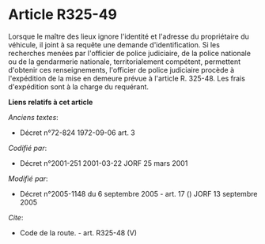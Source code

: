 # Article R325-49

Lorsque le maître des lieux ignore l'identité et l'adresse du propriétaire du véhicule, il joint à sa requête une demande
d'identification. Si les recherches menées par l'officier de police judiciaire, de la police nationale ou de la gendarmerie
nationale, territorialement compétent, permettent d'obtenir ces renseignements, l'officier de police judiciaire procède à
l'expédition de la mise en demeure prévue à l'article R. 325-48. Les frais d'expédition sont à la charge du requérant.

**Liens relatifs à cet article**

_Anciens textes_:

  - Décret n°72-824 1972-09-06 art. 3

_Codifié par_:

  - Décret n°2001-251 2001-03-22 JORF 25 mars 2001

_Modifié par_:

  - Décret n°2005-1148 du 6 septembre 2005 - art. 17 () JORF 13 septembre 2005

_Cite_:

  - Code de la route. - art. R325-48 (V)
